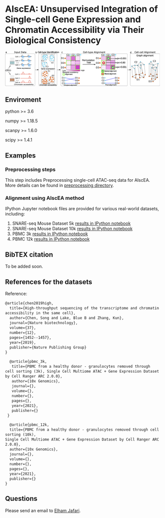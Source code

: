 # AIscEA: Unsupervised Integration of Single-cell Gene Expression and Chromatin Accessibility via Their Biological Consistency

![alt text](img/overview_new_only.png)

## Enviroment
python >= 3.6

numpy >= 1.18.5

scanpy >= 1.6.0

scipy >= 1.4.1

## Examples
### Preprocessing steps
This step includes Preprocessing single-cell ATAC-seq data for AIscEA. More details can be found in [preprocessing directory](https://github.com/elhaam/Alignment/blob/main/preprocessing/).

### Alignment using AIscEA method
IPython Jupyter notebook files are provided for various real-world datasets, including:
1. SNARE-seq Mouse Dataset 5k [results in IPython notebook](https://github.com/elhaam/AIscEA/blob/main/examples/SNARE_Mus_5k.ipynb)
2. SNARE-seq Mouse Dataset 10k [results in IPython notebook](https://github.com/elhaam/AIscEA/blob/main/examples/SNARE_Mus_10k.ipynb)
3. PBMC 3k [results in IPython notebook](https://github.com/elhaam/AIscEA/blob/main/examples/PBMC_3k.ipynb)
4. PBMC 12k [results in IPython notebook](https://github.com/elhaam/AIscEA/blob/main/examples/PBMC_12k.ipynb)


## BibTEX citation
To be added soon.

## References for the datasets
Reference:
```
@article{chen2019high,
  title={High-throughput sequencing of the transcriptome and chromatin accessibility in the same cell},
  author={Chen, Song and Lake, Blue B and Zhang, Kun},
  journal={Nature biotechnology},
  volume={37},
  number={12},
  pages={1452--1457},
  year={2019},
  publisher={Nature Publishing Group}
}
```
```
  @article{pbmc_3k,
   title={PBMC from a healthy donor - granulocytes removed through cell sorting (3k), Single Cell Multiome ATAC + Gene Expression Dataset by Cell Ranger ARC 2.0.0},
   author={10x Genomics},
   journal={},
   volume={},
   number={},
   pages={},
   year={2021},
   publisher={}
 }
 ```

 ```
   @article{pbmc_12k,
   title={PBMC from a healthy donor - granulocytes removed through cell sorting (10k),
Single Cell Multiome ATAC + Gene Expression Dataset by Cell Ranger ARC 2.0.0},
   author={10x Genomics},
   journal={},
   volume={},
   number={},
   pages={},
   year={2021},
   publisher={}
 }
 ```


## Questions
Please send an email to [Elham Jafari](mailto:ejafari@indiana.edu?subject=[GitHub]%20Source%20AIscEA).